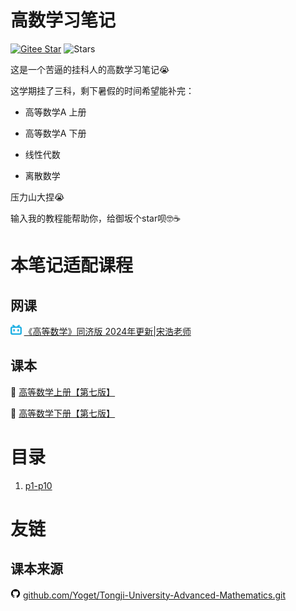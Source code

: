 # 高数学习笔记

[![Gitee Star](https://gitee.com/msksbr/advanced-mathematics-notes/badge/star.svg?theme=dark)](https://gitee.com/msksbr/advanced-mathematics-notes) ![Stars](https://img.shields.io/github/stars/misakasubaru/advanced-mathematics-notes?style=social)

这是一个苦逼的挂科人的高数学习笔记😭

这学期挂了三科，剩下暑假的时间希望能补完：

- 高等数学A 上册

- 高等数学A 下册

- 线性代数

- 离散数学

压力山大捏😭

输入我的教程能帮助你，给御坂个star呗🤓☕

# 本笔记适配课程

## 网课

<p>
    <img src="svg/bilibili.svg" height="16" alt="bilibili logo">
    <a href="https://www.bilibili.com/video/av48624233?p=1&t=40">《高等数学》同济版 2024年更新|宋浩老师</a>
</p>

## 课本

📄 [高等数学上册【第七版】](pdf/高等数学教材上册【第七版】【高清OCR可检索版本】.pdf)

📄 [高等数学下册【第七版】](pdf\高等数学教材下册【第七版】【高清OCR可检索版本】.pdf)

# 目录

1. [p1-p10](notes/p1-p10/index.md)

# 友链

## 课本来源

<p>
    <img src="svg/github-fill.svg" height="16" alt="github logo">
    <a href="https://github.com/Yoget/Tongji-University-Advanced-Mathematics.git">github.com/Yoget/Tongji-University-Advanced-Mathematics.git</a>
</p>
